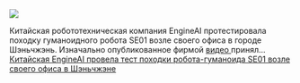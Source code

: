 <!--2025-01-22 11:58:55-->
<div class="yb">
  <div class="rss smaller1 habr"><img src="https://habrastorage.org/webt/8s/_i/8g/8s_i8gd6b5z8vyzxt0vmlhlyaxe.jpeg" /><p>Китайская робототехническая компания EngineAI протестировала походку гуманоидного робота SE01 возле своего офиса в городе Шэньчжэнь. Изначально опубликованное фирмой <a href="https://www.youtube.com/watch?v=aUtQ2R7RxWc&amp;feature=youtu.be" rel="noopener noreferrer nofollow">видео </a>принял... <br><a class="light" href="https://habr.com/ru/news/875686/?utm_source=habrahabr&utm_medium=rss&utm_campaign=875686">Китайская EngineAI провела тест походки робота-гуманоида SE01 возле своего офиса в Шэньчжэне</a></div>
</div>

